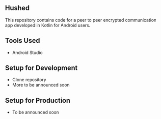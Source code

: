 ## Hushed
This repository contains code for a peer to peer encrypted communication app developed in Kotlin for Android users.

## Tools Used
- Android Studio

## Setup for Development
- Clone repository
- More to be announced soon

## Setup for Production
- To be announced soon